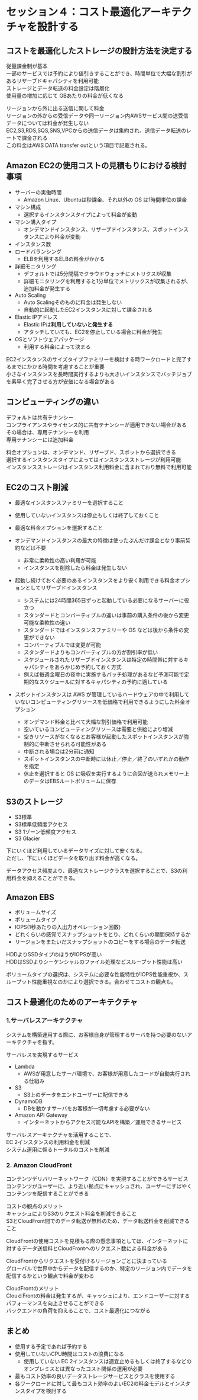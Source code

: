 # セッション４：コスト最適化アーキテクチャを設計する

## コストを最適化したストレージの設計方法を決定する

従量課金制が基本  
一部のサービスでは予約により値引きすることができ、時間単位で大幅な割引があるリザーブドキャパシティを利用可能  
ストレージとデータ転送の料金設定は階層化  
使用量の増加に応じて GBあたりの料金が低くなる  

リージョンから外に出る送信に関して料金  
リージョンの外からの受信データや同一リージョン内AWSサービス間の送受信データについては料金が発生しない  
EC2,S3,RDS,SQS,SNS,VPCからの送信データは集約され、送信データ転送のレートで課金される  
この料金はAWS DATA transfer outという項目で記載される。  

## Amazon EC2の使用コストの見積もりにおける検討事項

- サーバーの実働時間
    - Amazon Linux、Ubuntuは秒課金、それ以外の OS は1時間単位の課金
- マシン構成
    - 選択するインスタンスタイプによって料金が変動
- マシン購入タイプ
    - オンデマンドインスタンス、リザーブドインスタンス、スポットインスタンスにより料金が変動
- インスタンス数
- ロードバランシング
    - ELBを利用するELBの料金がかかる
- 詳細モニタリング
    - デフォルトでは5分間隔でクラウドウォッチにメトリクスが収集
    - 詳細モニタリングを利用すると1分単位でメトリックスが収集されるが、追加料金が発生する
- Auto Scaling
    - Auto Scalingそのものに料金は発生しない
    - 自動的に起動したEC2インスタンスに対して課金される
- Elastic IPアドレス
    - Elastic IPは**利用していないと発生する**
    - アタッチしていても、EC2を停止している場合に料金が発生
- OSとソフトウェアパッケージ
    - 利用する料金によって決まる

EC2インスタンスのサイズタイプファミリーを検討する時ワークロードと完了するまでにかかる時間を考慮することが重要  
小さなインスタンスを長時間実行するよりも大きいインスタンスでバッチジョブを素早く完了させる方が安価になる場合がある  

## コンピューティングの違い

デフォルトは共有テナンシー  
コンプライアンスやライセンス的に共有テナンシーが適用できない場合がある  
その場合は、専用テナンシーを利用  
専用テナンシーには追加料金  

料金オプションは、オンデマンド、リザーブド、スポットから選択できる  
選択するインスタンスタイプによってはインスタンスストレージが利用可能  
インスタンスストレージはインスタンス利用料金に含まれており無料で利用可能  

## EC2のコスト削減

- 最適なインスタンスファミリーを選択すること
- 使用していないインスタンスは停止もしくは終了しておくこと
- 最適な料金オプションを選択すること

- オンデマンドインスタンスの最大の特徴は使ったぶんだけ課金となり事前契約などは不要
    - 非常に柔軟性の高い利用が可能
    - インスタンスを削除したら料金は発生しない

- 起動し続けておく必要のあるインスタンスをより安く利用できる料金オプションとしてリザーブドインスタンス
    - システムには24時間365日ずっと起動している必要になるサーバーに役立つ
    - スタンダードとコンバーティブルの違いは事前の購入条件の後から変更可能な柔軟性の違い
    - スタンダードではインスタンスファミリーや OS などは後から条件の変更ができない
    - コンバーティブルでは変更が可能
    - スタンダードよりもコンバーティブルの方が割引率が低い
    - スケジュールされたリザーブドインスタンスは特定の時間帯に対するキャパシティをあらかじめ予約しておく方式
    - 例えば毎週金曜日の夜中に実施するバッチ処理があるなど予測可能で定期的なスケジュールに対するキャパシティの予約に適している
- スポットインスタンスは AWS が管理しているハードウェアの中で利用していないコンピューティングリソースを低価格で利用できるようにした料金オプション
    - オンデマンド料金と比べて大幅な割引価格で利用可能
    - 空いているコンピューティングリソースは需要と供給により増減
    - 空きリソースがなくなるとお客様が起動したスポットインスタンスが強制的に中断させられる可能性がある
    - 中断される場合は2分前に通知
    - スポットインスタンスの中断時には休止／停止／終了のいずれかの動作を指定
    - 休止を選択すると OS に吸収を実行するように合図が送られメモリー上のデータはEBSルートボリュームに保存


## S3のストレージ

- S3標準
- S3標準低頻度アクセス
- S3 1ゾーン低頻度アクセス
- S3 Glacier

下にいくほど利用しているデータサイズに対して安くなる。  
ただし、下にいくほどデータを取り出す料金が高くなる。  

データアクセス頻度より、最適なストレージクラスを選択することで、S3の利用料金を抑えることができる。  

## Amazon EBS

- ボリュームサイズ
- ボリュームタイプ
- IOPS(1秒あたりの入出力オペレーション回数)
- どれくらいの感覚でスナップショットをとり、どれくらいの期間保持するか
- リージョンをまたいだスナップショットのコピーをする場合のデータ転送

HDDよりSSDタイプのほうがIOPSが高い  
HDDはSSDよりシーケンシャルのファイル処理などスループット性能は高い  

ボリュームタイプの選択は、システムに必要な性能特性がIOPS性能重視か、スループット性能重視なのかにより選択できる。合わせてコストの観点も。  

## コスト最適化のためのアーキテクチャ

### 1.サーバレスアーキテクチャ

システムを構築運用する際に、お客様自身が管理するサーバを持つ必要のないアーキテクチャを指す。  

サーバレスを実現するサービス
- Lambda
    - AWSが用意したサーバ環境で、お客様が用意したコードが自動実行される仕組み
- S3
    - S3上のデータをエンドユーザーに配信できる
- DynamoDB
    - DBを動かすサーバをお客様が一切考慮する必要がない
- Amazon API Gateway
    - インターネットからアクセス可能なAPIを構築／運用できるサービス

サーバレスアーキテクチャを活用することで、  
EC 2インスタンスの利用料金を削減  
システム運用に係るトータルのコストを削減  

### 2. Amazon CloudFront

コンテンツデリバリーネットワーク（CDN）を実現することができるサービス  
コンテンツがユーザーに、より近い拠点にキャッシュされ、ユーザーにすばやくコンテンツを配信することができる  

コストの観点のメリット  
キャッシュによりS3のリクエスト料金を削減できること  
S3とCloudFront間でのデータ転送が無料のため、データ転送料金を削減できること  

CloudFrontの使用コストを見積もる際の懸念事項としては、インターネットに対するデータ送信料とCloudFrontへのリクエスト数による料金がある  

CloudFrontからリクエストを受付けるリージョンごとに決まっている  
グローバルで世界中からデータを配信するのか、特定のリージョン内でデータを配信するかという観点で料金が変わる  

CloudFrontのメリット  
ClouｄFrontの料金は発生するが、キャッシュにより、エンドユーザーに対するパフォーマンスを向上させることができる  
バックエンドの負荷を抑えることで、コスト最適化につながる  


## まとめ

- 使用する予定であれば予約する
- 使用していないCPU時間はコストの浪費になる
    - 使用していない EC 2インスタンスは適宜止めるもしくは終了するなどのオンプレミスとは異なったコスト関係の運用が必要
- 最もコスト効率の良いデータストレージサービスとクラスを使用する
- 各ワークロードに対して最もコスト効率のよいEC2の料金モデルとインスタンスタイプを検討する
